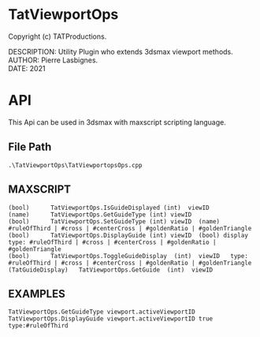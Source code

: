 # TatViewportOps

Copyright (c) TATProductions.

DESCRIPTION: Utility Plugin who extends 3dsmax viewport methods.<br />
AUTHOR: Pierre Lasbignes.<br />
DATE: 2021<br />

# API

This Api can be used in 3dsmax with maxscript scripting language.

## File Path 
	.\TatViewportOps\TatViewportopsOps.cpp

## MAXSCRIPT

	(bool)		TatViewportOps.IsGuideDisplayed (int)  viewID 
	(name)		TatViewportOps.GetGuideType (int) viewID
	(bool)		TatViewportOps.SetGuideType (int) viewID  (name)  #ruleOfThird | #cross | #centerCross | #goldenRatio | #goldenTriangle 
	(bool)		TatViewportOps.DisplayGuide (int) viewID  (bool) display  type: #ruleOfThird | #cross | #centerCross | #goldenRatio | #goldenTriangle 
	(bool)		TatViewportOps.ToggleGuideDisplay  (int)  viewID   type: #ruleOfThird | #cross | #centerCross | #goldenRatio | #goldenTriangle 
	(TatGuideDisplay)	TatViewportOps.GetGuide  (int)  viewID 

## EXAMPLES
	TatViewportOps.GetGuideType viewport.activeViewportID
	TatViewportOps.DisplayGuide viewport.activeViewportID true type:#ruleOfThird

